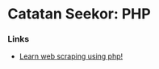# Catatan Seekor: PHP

### Links

* [Learn web scraping using php!](https://blog.usejournal.com/learn-web-scraping-using-php-12356332873e)

